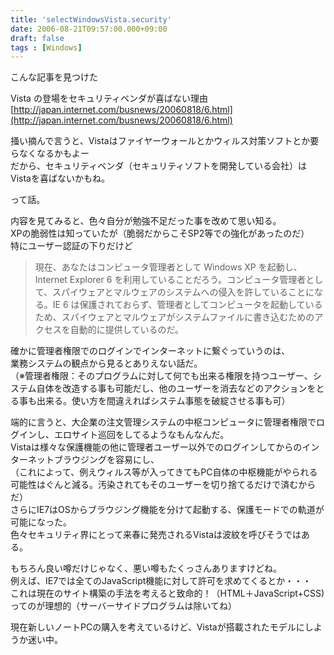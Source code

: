 ```yaml
---
title: 'selectWindowsVista.security'
date: 2006-08-21T09:57:00.000+09:00
draft: false
tags : [Windows]
---
```


こんな記事を見つけた

Vista の登場をセキュリティベンダが喜ばない理由  
[http://japan.internet.com/busnews/20060818/6.html](http://japan.internet.com/busnews/20060818/6.html)

掻い摘んで言うと、Vistaはファイヤーウォールとかウィルス対策ソフトとか要らなくなるかもよー  
だから、セキュリティベンダ（セキュリティソフトを開発している会社）は  
Vistaを喜ばないかもね。

って話。

内容を見てみると、色々自分が勉強不足だった事を改めて思い知る。  
XPの脆弱性は知っていたが（脆弱だからこそSP2等での強化があったのだ）  
特にユーザー認証の下りだけど

> 現在、あなたはコンピュータ管理者として Windows XP を起動し、Internet Explorer 6 を利用していることだろう。コンピュータ管理者として、スパイウェアとマルウェアのシステムへの侵入を許していることになる。IE 6 は保護されておらず、管理者としてコンピュータを起動しているため、スパイウェアとマルウェアがシステムファイルに書き込むためのアクセスを自動的に提供しているのだ。

確かに管理者権限でのログインでインターネットに繋ぐっていうのは、  
業務システムの観点から見るとありえない話だ。  
（※管理者権限：そのプログラムに対して何でも出来る権限を持つユーザー、システム自体を改造する事も可能だし、他のユーザーを消去などのアクションをとる事も出来る。使い方を間違えればシステム事態を破綻させる事も可）

  
端的に言うと、大企業の注文管理システムの中枢コンピュータに管理者権限でログインし、エロサイト巡回をしてるようなもんなんだ。  
Vistaは様々な保護機能の他に管理者ユーザー以外でのログインしてからのインターネットブラウジングを容易にし、  
（これによって、例えウィルス等が入ってきてもPC自体の中枢機能がやられる可能性はぐんと減る。汚染されてもそのユーザーを切り捨てるだけで済むからだ）  
さらにIE7はOSからブラウジング機能を分けて起動する、保護モードでの軌道が可能になった。  
色々セキュリティ界にとって来春に発売されるVistaは波紋を呼びそうではある。

もちろん良い噂だけじゃなく、悪い噂もたくっさんありますけどね。  
例えば、IE7では全てのJavaScript機能に対して許可を求めてくるとか・・・  
これは現在のサイト構築の手法を考えると致命的！（HTML＋JavaScript+CSS)ってのが理想的（サーバーサイドプログラムは除いてね）

  
現在新しいノートPCの購入を考えているけど、Vistaが搭載されたモデルにしようか迷い中。
